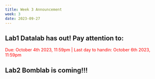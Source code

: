 ```yaml
---
title: Week 3 Announcement
week: 3
date: 2023-09-27
---
```


## Lab1 Datalab has out! Pay attention to: 
<font color='red'> Due: October 4th 2023, 11:59pm | Last day to handin: October 6th 2023, 11:59pm </font>

## Lab2 Bomblab is coming!!!